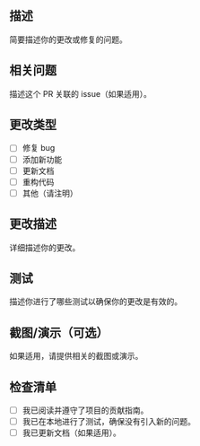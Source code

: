 ## 描述
简要描述你的更改或修复的问题。

## 相关问题
描述这个 PR 关联的 issue（如果适用）。

## 更改类型
- [ ] 修复 bug
- [ ] 添加新功能
- [ ] 更新文档
- [ ] 重构代码
- [ ] 其他（请注明）

## 更改描述
详细描述你的更改。

## 测试
描述你进行了哪些测试以确保你的更改是有效的。

## 截图/演示（可选）
如果适用，请提供相关的截图或演示。

## 检查清单
- [ ] 我已阅读并遵守了项目的贡献指南。
- [ ] 我已在本地进行了测试，确保没有引入新的问题。
- [ ] 我已更新文档（如果适用）。
